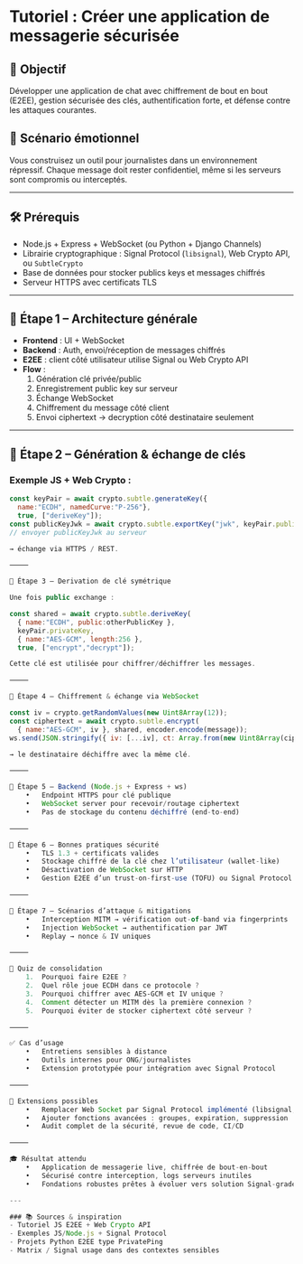 # Tutoriel : Créer une application de messagerie sécurisée

## 🎯 Objectif  
Développer une application de chat avec chiffrement de bout en bout (E2EE), gestion sécurisée des clés, authentification forte, et défense contre les attaques courantes.

## 🧠 Scénario émotionnel  
Vous construisez un outil pour journalistes dans un environnement répressif. Chaque message doit rester confidentiel, même si les serveurs sont compromis ou interceptés.

---

## 🛠️ Prérequis  
- Node.js + Express + WebSocket (ou Python + Django Channels)  
- Librairie cryptographique : Signal Protocol (`libsignal`), Web Crypto API, ou `SubtleCrypto`  
- Base de données pour stocker publics keys et messages chiffrés  
- Serveur HTTPS avec certificats TLS

---

## 🧩 Étape 1 – Architecture générale

- **Frontend** : UI + WebSocket  
- **Backend** : Auth, envoi/réception de messages chiffrés  
- **E2EE** : client côté utilisateur utilise Signal ou Web Crypto API   
- **Flow** :
  1. Génération clé privée/public  
  2. Enregistrement public key sur serveur  
  3. Échange WebSocket  
  4. Chiffrement du message côté client  
  5. Envoi ciphertext → decryption côté destinataire seulement

---

## 🧩 Étape 2 – Génération & échange de clés

### Exemple JS + Web Crypto :

```js
const keyPair = await crypto.subtle.generateKey({
  name:"ECDH", namedCurve:"P-256"},
  true, ["deriveKey"]);
const publicKeyJwk = await crypto.subtle.exportKey("jwk", keyPair.publicKey);
// envoyer publicKeyJwk au serveur

→ échange via HTTPS / REST.

⸻

🧩 Étape 3 – Derivation de clé symétrique

Une fois public exchange :

const shared = await crypto.subtle.deriveKey(
  { name:"ECDH", public:otherPublicKey },
  keyPair.privateKey,
  { name:"AES-GCM", length:256 },
  true, ["encrypt","decrypt"]);

Cette clé est utilisée pour chiffrer/déchiffrer les messages.

⸻

🔐 Étape 4 – Chiffrement & échange via WebSocket

const iv = crypto.getRandomValues(new Uint8Array(12));
const ciphertext = await crypto.subtle.encrypt(
  { name:"AES-GCM", iv }, shared, encoder.encode(message));
ws.send(JSON.stringify({ iv: [...iv], ct: Array.from(new Uint8Array(ciphertext)) }));

→ le destinataire déchiffre avec la même clé.

⸻

🧩 Étape 5 – Backend (Node.js + Express + ws)
	•	Endpoint HTTPS pour clé publique
	•	WebSocket server pour recevoir/routage ciphertext
	•	Pas de stockage du contenu déchiffré (end-to-end)

⸻

🔐 Étape 6 – Bonnes pratiques sécurité
	•	TLS 1.3 + certificats valides
	•	Stockage chiffré de la clé chez l’utilisateur (wallet-like)
	•	Désactivation de WebSocket sur HTTP
	•	Gestion E2EE d’un trust-on-first-use (TOFU) ou Signal Protocol complet

⸻

🧠 Étape 7 – Scénarios d’attaque & mitigations
	•	Interception MITM → vérification out-of-band via fingerprints
	•	Injection WebSocket → authentification par JWT
	•	Replay → nonce & IV uniques

⸻

🧪 Quiz de consolidation
	1.	Pourquoi faire E2EE ?
	2.	Quel rôle joue ECDH dans ce protocole ?
	3.	Pourquoi chiffrer avec AES‑GCM et IV unique ?
	4.	Comment détecter un MITM dès la première connexion ?
	5.	Pourquoi éviter de stocker ciphertext côté serveur ?

⸻

✅ Cas d’usage
	•	Entretiens sensibles à distance
	•	Outils internes pour ONG/journalistes
	•	Extension prototypée pour intégration avec Signal Protocol

⸻

🔧 Extensions possibles
	•	Remplacer Web Socket par Signal Protocol implémenté (libsignal, privateping)
	•	Ajouter fonctions avancées : groupes, expiration, suppression
	•	Audit complet de la sécurité, revue de code, CI/CD

⸻

🎓 Résultat attendu
	•	Application de messagerie live, chiffrée de bout-en-bout
	•	Sécurisé contre interception, logs serveurs inutiles
	•	Fondations robustes prêtes à évoluer vers solution Signal-grade

---

### 📚 Sources & inspiration  
- Tutoriel JS E2EE + Web Crypto API   
- Exemples JS/Node.js + Signal Protocol   
- Projets Python E2EE type PrivatePing   
- Matrix / Signal usage dans des contextes sensibles   
